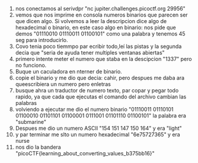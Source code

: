 1. nos conectamos al serivdpr "nc jupiter.challenges.picoctf.org 29956"
2. vemos que nos imprime en consola numeros binarios que parecen ser que dicen algo.
    Si volvemos a leer la descripcion dice algo de hexadecimal o binario, en este caso algo en binario:
            nos pide que demos "01110010 01110011 01100101" 
            como una palabra y tenemos 45 seg para introducirlo.
3. Covo tenia poco tiemmpo par ecribir todo,leí las pistas y la segunda decia que "seria de ayuda tener multiples ventanas abiertas"
4. primero intente meter el numero que staba en la descipcion "1337" pero no funciono.
5. Buque un caculadora en nterner de binario.
6. copie el binario y me dio que decia: cahir, pero despues me daba ara queescribiera un numero pero enletras
7. busque ahra un traductor de numero texto, par copar y pegar todo rapido,
    ya que cada que ejecutas el comando del archivo cambian las palabras
8.  volviendo a ejecutar me dio el numero binario "01110011 01110101 01100010 01101101 01100001 0111001 01101110 01100101"
    la palabra era "submarine"
9. Despues me dio un numero ASCII "154 151 147 150 164" y era "light"
10. y par terminar me slto un numero hexadecimal "6e75727365" y era nurse
11. nos dio la bandera "picoCTF{learning_about_converting_values_b375bb16}"
